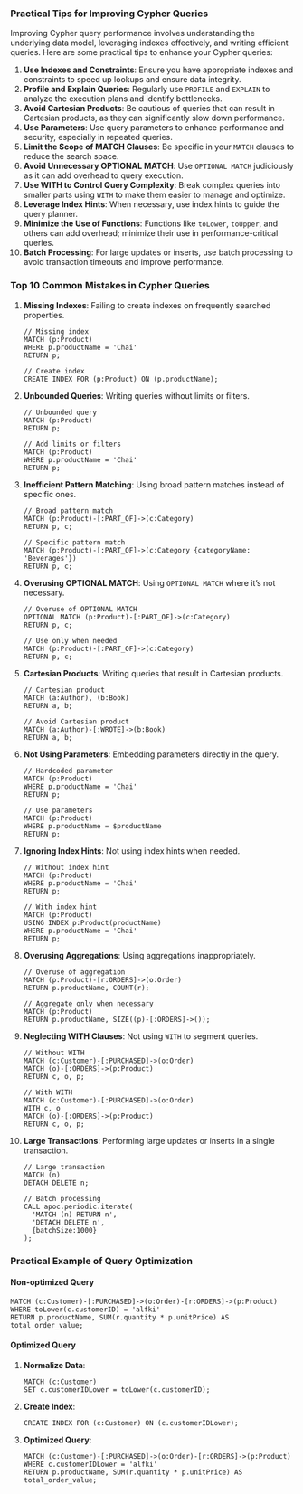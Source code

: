 ### Practical Tips for Improving Cypher Queries

Improving Cypher query performance involves understanding the underlying data model, leveraging indexes effectively, and writing efficient queries. Here are some practical tips to enhance your Cypher queries:

1. **Use Indexes and Constraints**: Ensure you have appropriate indexes and constraints to speed up lookups and ensure data integrity.
2. **Profile and Explain Queries**: Regularly use `PROFILE` and `EXPLAIN` to analyze the execution plans and identify bottlenecks.
3. **Avoid Cartesian Products**: Be cautious of queries that can result in Cartesian products, as they can significantly slow down performance.
4. **Use Parameters**: Use query parameters to enhance performance and security, especially in repeated queries.
5. **Limit the Scope of MATCH Clauses**: Be specific in your `MATCH` clauses to reduce the search space.
6. **Avoid Unnecessary OPTIONAL MATCH**: Use `OPTIONAL MATCH` judiciously as it can add overhead to query execution.
7. **Use WITH to Control Query Complexity**: Break complex queries into smaller parts using `WITH` to make them easier to manage and optimize.
8. **Leverage Index Hints**: When necessary, use index hints to guide the query planner.
9. **Minimize the Use of Functions**: Functions like `toLower`, `toUpper`, and others can add overhead; minimize their use in performance-critical queries.
10. **Batch Processing**: For large updates or inserts, use batch processing to avoid transaction timeouts and improve performance.

### Top 10 Common Mistakes in Cypher Queries

1. **Missing Indexes**: Failing to create indexes on frequently searched properties.
   ```cypher
   // Missing index
   MATCH (p:Product)
   WHERE p.productName = 'Chai'
   RETURN p;

   // Create index
   CREATE INDEX FOR (p:Product) ON (p.productName);
   ```

2. **Unbounded Queries**: Writing queries without limits or filters.
   ```cypher
   // Unbounded query
   MATCH (p:Product)
   RETURN p;

   // Add limits or filters
   MATCH (p:Product)
   WHERE p.productName = 'Chai'
   RETURN p;
   ```

3. **Inefficient Pattern Matching**: Using broad pattern matches instead of specific ones.
   ```cypher
   // Broad pattern match
   MATCH (p:Product)-[:PART_OF]->(c:Category)
   RETURN p, c;

   // Specific pattern match
   MATCH (p:Product)-[:PART_OF]->(c:Category {categoryName: 'Beverages'})
   RETURN p, c;
   ```

4. **Overusing OPTIONAL MATCH**: Using `OPTIONAL MATCH` where it’s not necessary.
   ```cypher
   // Overuse of OPTIONAL MATCH
   OPTIONAL MATCH (p:Product)-[:PART_OF]->(c:Category)
   RETURN p, c;

   // Use only when needed
   MATCH (p:Product)-[:PART_OF]->(c:Category)
   RETURN p, c;
   ```

5. **Cartesian Products**: Writing queries that result in Cartesian products.
   ```cypher
   // Cartesian product
   MATCH (a:Author), (b:Book)
   RETURN a, b;

   // Avoid Cartesian product
   MATCH (a:Author)-[:WROTE]->(b:Book)
   RETURN a, b;
   ```

6. **Not Using Parameters**: Embedding parameters directly in the query.
   ```cypher
   // Hardcoded parameter
   MATCH (p:Product)
   WHERE p.productName = 'Chai'
   RETURN p;

   // Use parameters
   MATCH (p:Product)
   WHERE p.productName = $productName
   RETURN p;
   ```

7. **Ignoring Index Hints**: Not using index hints when needed.
   ```cypher
   // Without index hint
   MATCH (p:Product)
   WHERE p.productName = 'Chai'
   RETURN p;

   // With index hint
   MATCH (p:Product)
   USING INDEX p:Product(productName)
   WHERE p.productName = 'Chai'
   RETURN p;
   ```

8. **Overusing Aggregations**: Using aggregations inappropriately.
   ```cypher
   // Overuse of aggregation
   MATCH (p:Product)-[r:ORDERS]->(o:Order)
   RETURN p.productName, COUNT(r);

   // Aggregate only when necessary
   MATCH (p:Product)
   RETURN p.productName, SIZE((p)-[:ORDERS]->());
   ```

9. **Neglecting WITH Clauses**: Not using `WITH` to segment queries.
   ```cypher
   // Without WITH
   MATCH (c:Customer)-[:PURCHASED]->(o:Order)
   MATCH (o)-[:ORDERS]->(p:Product)
   RETURN c, o, p;

   // With WITH
   MATCH (c:Customer)-[:PURCHASED]->(o:Order)
   WITH c, o
   MATCH (o)-[:ORDERS]->(p:Product)
   RETURN c, o, p;
   ```

10. **Large Transactions**: Performing large updates or inserts in a single transaction.
    ```cypher
    // Large transaction
    MATCH (n)
    DETACH DELETE n;

    // Batch processing
    CALL apoc.periodic.iterate(
      'MATCH (n) RETURN n',
      'DETACH DELETE n',
      {batchSize:1000}
    );
    ```

### Practical Example of Query Optimization

#### Non-optimized Query

```cypher
MATCH (c:Customer)-[:PURCHASED]->(o:Order)-[r:ORDERS]->(p:Product)
WHERE toLower(c.customerID) = 'alfki'
RETURN p.productName, SUM(r.quantity * p.unitPrice) AS total_order_value;
```

#### Optimized Query

1. **Normalize Data**:

   ```cypher
   MATCH (c:Customer)
   SET c.customerIDLower = toLower(c.customerID);
   ```

2. **Create Index**:

   ```cypher
   CREATE INDEX FOR (c:Customer) ON (c.customerIDLower);
   ```

3. **Optimized Query**:

   ```cypher
   MATCH (c:Customer)-[:PURCHASED]->(o:Order)-[r:ORDERS]->(p:Product)
   WHERE c.customerIDLower = 'alfki'
   RETURN p.productName, SUM(r.quantity * p.unitPrice) AS total_order_value;
   ```
